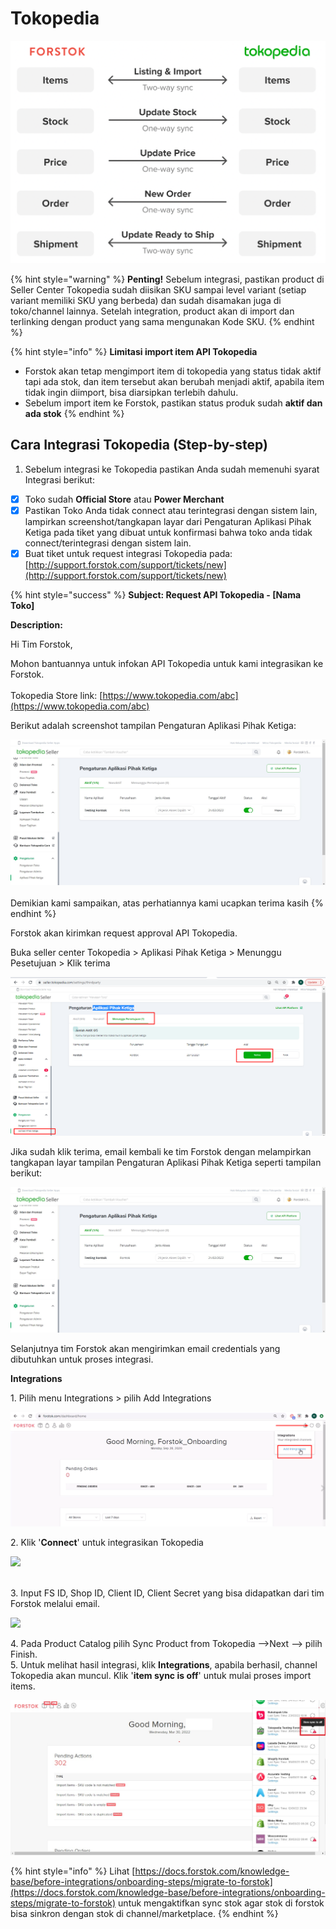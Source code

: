 # Tokopedia

![](../../.gitbook/assets/screen-shot-2021-05-31-at-1.22.51-pm.png)

{% hint style="warning" %}
**Penting!**  Sebelum integrasi, pastikan product di Seller Center Tokopedia sudah diisikan SKU sampai level variant (setiap variant memiliki SKU yang berbeda) dan sudah disamakan juga di toko/channel lainnya. Setelah integration, product akan di import dan terlinking dengan product yang sama mengunakan Kode SKU.
{% endhint %}

{% hint style="info" %}
**Limitasi import item API Tokopedia**

* Forstok akan tetap mengimport item di tokopedia yang status tidak aktif tapi ada stok, dan item tersebut akan berubah menjadi aktif, apabila item tidak ingin diimport, bisa diarsipkan terlebih dahulu.
* Sebelum import item ke Forstok, pastikan status produk sudah **aktif dan ada stok**
{% endhint %}

## Cara Integrasi Tokopedia (Step-by-step)

1. Sebelum integrasi ke Tokopedia pastikan Anda sudah memenuhi syarat Integrasi berikut:

* [x] Toko sudah **Official Store** atau **Power Merchant**
* [x] Pastikan Toko Anda tidak connect atau terintegrasi dengan sistem lain, lampirkan screenshot/tangkapan layar dari Pengaturan Aplikasi Pihak Ketiga pada tiket yang dibuat untuk konfirmasi bahwa toko anda tidak connect/terintegrasi dengan sistem lain.
* [x] Buat tiket untuk request integrasi Tokopedia pada: [http://support.forstok.com/support/tickets/new](http://support.forstok.com/support/tickets/new)

{% hint style="success" %}
**Subject: Request API Tokopedia - \[Nama Toko]**&#x20;

**Description:**&#x20;

Hi Tim Forstok,

Mohon bantuannya untuk infokan API Tokopedia untuk kami integrasikan ke Forstok.\
\
Tokopedia Store link: [https://www.tokopedia.com/abc](https://www.tokopedia.com/abc)

Berikut adalah screenshot tampilan Pengaturan Aplikasi Pihak Ketiga:

![](<../../.gitbook/assets/image (1) (1) (2).png>)\
\
Demikian kami sampaikan, atas perhatiannya kami ucapkan terima kasih
{% endhint %}

Forstok akan kirimkan request approval API Tokopedia.&#x20;

Buka seller center Tokopedia > Aplikasi Pihak Ketiga > Menunggu Pesetujuan > Klik terima

![](<../../.gitbook/assets/image (447) (1) (1) (1).png>)

Jika sudah klik terima, email kembali ke tim Forstok dengan melampirkan tangkapan layar tampilan Pengaturan Aplikasi Pihak Ketiga seperti tampilan berikut:

![Pastikan jumlah akses yang dicentang sejumlah 29 jenis akses, dan tidak dalam kondisi tersambung dengan API lain.](<../../.gitbook/assets/Screenshot 2022-06-09 163840.jpg>)

Selanjutnya tim Forstok akan mengirimkan email credentials yang dibutuhkan untuk proses integrasi.

**Integrations**

1\. Pilih menu Integrations > pilih Add Integrations

![](<../../.gitbook/assets/image (142).png>)

2\. Klik '**Connect**' untuk integrasikan Tokopedia

![](https://s3.amazonaws.com/cdn.freshdesk.com/data/helpdesk/attachments/production/48083162452/original/CG5Grf3fkPpRiyMBb8fzuf56St4DzijkAw.png?1611574381)

[\
](https://s3.amazonaws.com/cdn.freshdesk.com/data/helpdesk/attachments/production/48062572994/original/VAz3XK3s1NDWKHiptEuteE-zA0yqniyYyw.png?1601813140)3. Input FS ID, Shop ID, Client ID, Client Secret yang bisa didapatkan dari tim Forstok melalui email.

![](https://s3.amazonaws.com/cdn.freshdesk.com/data/helpdesk/attachments/production/48083162648/original/uAZKC0nGyhrEr62FIZcDbNO5Y--q-8T59Q.png?1611574439)

4\. Pada Product Catalog pilih Sync Product from Tokopedia -->Next --> pilih Finish.\
5\. Untuk melihat hasil integrasi, klik **Integrations**, apabila berhasil, channel Tokopedia akan muncul. Klik '**item sync is off**' untuk mulai proses import items.

![](<../../.gitbook/assets/Screenshot 2022-03-30 110108.jpg>)

{% hint style="info" %}
Lihat [https://docs.forstok.com/knowledge-base/before-integrations/onboarding-steps/migrate-to-forstok](https://docs.forstok.com/knowledge-base/before-integrations/onboarding-steps/migrate-to-forstok) untuk mengaktifkan sync stok agar stok di forstok bisa sinkron dengan stok di channel/marketplace.
{% endhint %}
